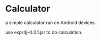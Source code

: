 Calculator
==========

a simple calculator run on Android devices.

use expr4j-0.0.1.jar to do calculation.
